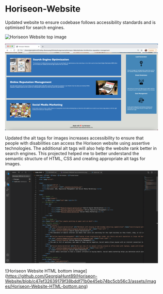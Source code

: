 # Horiseon-Website

Updated website to ensure codebase follows accessibility standards and is optimised for search engines.

![Horiseon Website top image](https://github.com/GeorgiaHunt89/Horiseon-Website/blob/dd2825625597be9bde9b4ac9087fa71117cef4ae/assets/images/Horiseon%20Website%20top%20screenshot.png)

![Horiseon Website bottom image](https://github.com/GeorgiaHunt89/Horiseon-Website/blob/dd2825625597be9bde9b4ac9087fa71117cef4ae/assets/images/Horiseon%20Wesbite%20bottom%20screenshot.png)


Updated the alt tags for images increases accessibility to ensure that people with disabilities can access the Horiseon website using assertive technologies. The additional alt tags will also help the website rank better in search engines.
This projected helped me to better understand the semantic structure of HTML, CSS and creating appropriate alt tags for images. 

![Horiseon Website HTML top image](https://github.com/GeorgiaHunt89/Horiseon-Website/blob/c47ef32639179f38bddf71b0e45eb74bc5cb56c3/assets/images/Horiseon-Website-HTML-top.png)

![Horiseon Website HTML bottom image] (https://github.com/GeorgiaHunt89/Horiseon-Website/blob/c47ef32639179f38bddf71b0e45eb74bc5cb56c3/assets/images/Horiseon-Website-HTML-bottom.png)
